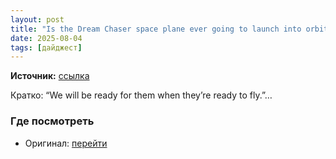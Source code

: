 ```yaml
---
layout: post
title: "Is the Dream Chaser space plane ever going to launch into orbit?"
date: 2025-08-04
tags: [дайджест]
---
```


**Источник:** [ссылка](https://arstechnica.com/space/2025/08/is-the-dream-chaser-space-plane-ever-going-to-launch-into-orbit/)

Кратко: “We will be ready for them when they’re ready to fly.”…

### Где посмотреть
- Оригинал: [перейти]({link})
